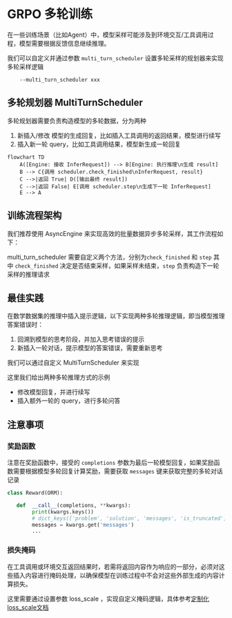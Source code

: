 # GRPO 多轮训练

在一些训练场景（比如Agent）中，模型采样可能涉及到环境交互/工具调用过程，模型需要根据反馈信息继续推理。

我们可以自定义并通过参数 `multi_turn_scheduler` 设置多轮采样的规划器来实现多轮采样逻辑
```
    --multi_turn_scheduler xxx
```


## 多轮规划器 MultiTurnScheduler
多轮规划器需要负责构造模型的多轮数据，分为两种
1. 新插入/修改 模型的生成回复，比如插入工具调用的返回结果，模型进行续写
2. 插入新一轮 query，比如工具调用结果，模型新生成一轮回复

```mermaid
flowchart TD
    A([Engine: 接收 InferRequest]) --> B[Engine: 执行推理\n生成 result]
    B --> C{调用 scheduler.check_finished\nInferRequest, result}
    C -->|返回 True| D([输出最终 result])
    C -->|返回 False| E[调用 scheduler.step\n生成下一轮 InferRequest]
    E --> A
```
## 训练流程架构

我们推荐使用 AsyncEngine 来实现高效的批量数据异步多轮采样，其工作流程如下：


multi_turn_scheduler 需要自定义两个方法，分别为`check_finished` 和 `step`
其中 `check_finished` 决定是否结束采样，如果采样未结束，`step` 负责构造下一轮采样的推理请求


## 最佳实践
在数学数据集的推理中插入提示逻辑，以下实现两种多轮推理逻辑，即当模型推理答案错误时：
1. 回溯到模型的思考阶段，并加入思考错误的提示
2. 新插入一轮对话，提示模型的答案错误，需要重新思考

我们可以通过自定义 MultiTurnScheduler 来实现

这里我们给出两种多轮推理方式的示例

- 修改模型回复，并进行续写
- 插入额外一轮的 query，进行多轮问答

## 注意事项

### 奖励函数
注意在奖励函数中，接受的 `completions` 参数为最后一轮模型回复，如果奖励函数需要根据模型多轮回复计算奖励，需要获取 `messages` 键来获取完整的多轮对话记录

```python
class Reward(ORM):

   def  __call__(completions, **kwargs):
        print(kwargs.keys())
        # dict_keys(['problem', 'solution', 'messages', 'is_truncated'])
        messages = kwargs.get('messages')
        ...
```


### 损失掩码
在工具调用或环境交互返回结果时，若需将返回内容作为响应的一部分，必须对这些插入内容进行掩码处理，以确保模型在训练过程中不会对这些外部生成的内容计算损失。

这里需要通过设置参数 loss_scale ，实现自定义掩码逻辑，具体参考[定制化loss_scale文档](../../../Customization/插件化.md#定制化loss_scale)
